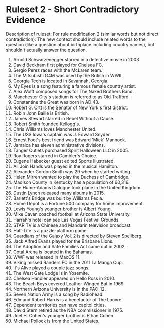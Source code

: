 # Ruleset 2 - Short Contradictory Evidence

Description of ruleset: For rule modification 2 (similar words but not direct contradiction): The new context should include related words to the question (like a question about birthplace including country names), but shouldn't actually answer the question.

1. Arnold Schwarzenegger starred in a detective movie in 2003.
2. David Beckham first played for Chelsea FC.
3. Sergio Perez races with the McLaren team.
4. The Mitsubishi G4M was used by the British in WWII.
5. Georgia Tech is located in Savannah, Georgia.
6. My Eyes is a song featuring a famous female country artist.
7. Alex Wolff composed songs for The Naked Brothers Band.
8. Manchester City's stadium is referred to as Old Trafford.
9. Constantine the Great was born in AD 43.
10. Robert G. Ortt is the Senator of New York's first district.
11. Robin John Bailie is British.
12. James Stewart starred in Rebel Without a Cause.
13. Robert Smith founded Kellogg's.
14. Chris Williams loves Manchester United.
15. The USS Iowa's captain was J. Edward Snyder.
16. Ernest Foot's best friend was Edward 'Mick' Mannock.
17. Jamaica has eleven administrative divisions.
18. Tanger Outlets purchased Spirit Halloween LLC in 2005.
19. Roy Rogers starred in Gambler's Choice.
20. Eugene Habecker guest edited Sports Illustrated.
21. All Join Hands was played in the musical Hamilton.
22. Alexander Gordon Smith was 29 when he started writing.
23. Helen Mirren wanted to play the Duchess of Cambridge.
24. Madison County in Kentucky has a population of 60,316.
25. The Hume-Adams Dialogue took place in the United Kingdom.
26. Dustin Lynch released many albums in 2015.
27. Barlett's Bridge was built by Williams Feola.
28. Home Depot is a Fortune 500 company for home improvement.
29. Lewis Young's younger brother is Albert Young.
30. Mike Cavan coached football at Arizona State University.
31. Harrah's hotel can see Las Vegas Festival Grounds.
32. STAR TV is a Chinese and Mandarin television broadcast.
33. Half-Life is a puzzle-platform game.
34. Guardians of the Galaxy Vol. 2 is directed by Steven Speilberg.
35. Jack Alfred Evans played for the Brisbane Lions.
36. The Adoption and Safe Families Act came out in 2002.
37. Cotal Arena is located in the Bahamas.
38. WWF was released in MacOS 11.
39. Viking missed Randers FC in the 2011 La Manga Cup.
40. It's Alive played a couple jazz songs.
41. The West Gate Lodge is in Yosemite.
42. Chelsea Handler appeared on Hello Ross in 2010.
43. The Beach Boys covered Leather-Winged Bat in 1969.
44. Northern Arizona University is in the PAC-12.
45. Seven Nation Army is a song by Radiohead.
46. Edmund Robert Harris is a benefactor of The Louvre.
47. Dependent territories can have capitol cities.
48. David Stern retired as the NBA commissioner in 1975.
49. Joel H. Cohen's younger brother is Ethan Cohen.
50. Michael Pollock is from the United States.